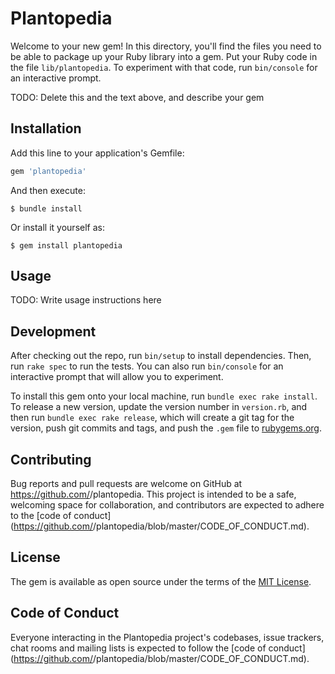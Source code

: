 # Plantopedia

Welcome to your new gem! In this directory, you'll find the files you need to be able to package up your Ruby library into a gem. Put your Ruby code in the file `lib/plantopedia`. To experiment with that code, run `bin/console` for an interactive prompt.

TODO: Delete this and the text above, and describe your gem

## Installation

Add this line to your application's Gemfile:

```ruby
gem 'plantopedia'
```

And then execute:

    $ bundle install

Or install it yourself as:

    $ gem install plantopedia

## Usage

TODO: Write usage instructions here

## Development

After checking out the repo, run `bin/setup` to install dependencies. Then, run `rake spec` to run the tests. You can also run `bin/console` for an interactive prompt that will allow you to experiment.

To install this gem onto your local machine, run `bundle exec rake install`. To release a new version, update the version number in `version.rb`, and then run `bundle exec rake release`, which will create a git tag for the version, push git commits and tags, and push the `.gem` file to [rubygems.org](https://rubygems.org).

## Contributing

Bug reports and pull requests are welcome on GitHub at https://github.com/<github username>/plantopedia. This project is intended to be a safe, welcoming space for collaboration, and contributors are expected to adhere to the [code of conduct](https://github.com/<github username>/plantopedia/blob/master/CODE_OF_CONDUCT.md).


## License

The gem is available as open source under the terms of the [MIT License](https://opensource.org/licenses/MIT).

## Code of Conduct

Everyone interacting in the Plantopedia project's codebases, issue trackers, chat rooms and mailing lists is expected to follow the [code of conduct](https://github.com/<github username>/plantopedia/blob/master/CODE_OF_CONDUCT.md).
